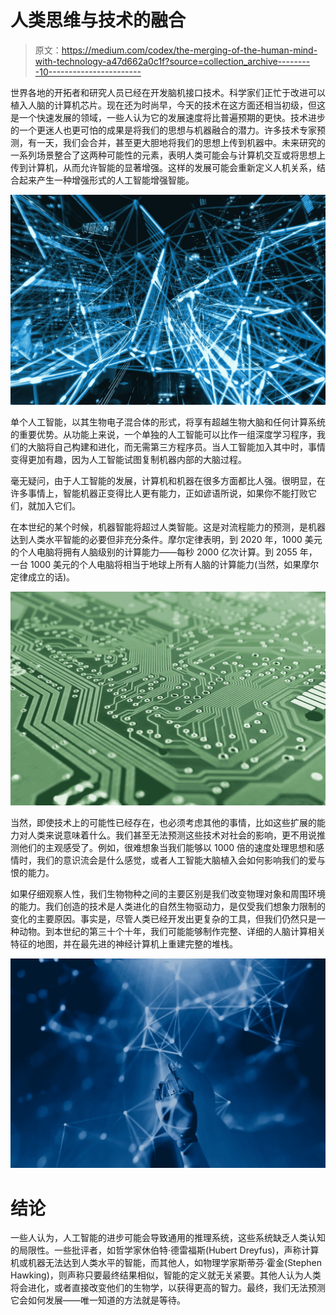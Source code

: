 # 人类思维与技术的融合

> 原文：<https://medium.com/codex/the-merging-of-the-human-mind-with-technology-a47d662a0c1f?source=collection_archive---------10----------------------->

世界各地的开拓者和研究人员已经在开发脑机接口技术。科学家们正忙于改进可以植入人脑的计算机芯片。现在还为时尚早，今天的技术在这方面还相当初级，但这是一个快速发展的领域，一些人认为它的发展速度将比普遍预期的更快。技术进步的一个更迷人也更可怕的成果是将我们的思想与机器融合的潜力。许多技术专家预测，有一天，我们会合并，甚至更大胆地将我们的思想上传到机器中。未来研究的一系列场景整合了这两种可能性的元素，表明人类可能会与计算机交互或将思想上传到计算机，从而允许智能的显著增强。这样的发展可能会重新定义人机关系，结合起来产生一种增强形式的人工智能增强智能。

![](img/87a9fe9efd7075dcea40eaba01a14b03.png)

单个人工智能，以其生物电子混合体的形式，将享有超越生物大脑和任何计算系统的重要优势。从功能上来说，一个单独的人工智能可以比作一组深度学习程序，我们的大脑将自己构建和进化，而无需第三方程序员。当人工智能加入其中时，事情变得更加有趣，因为人工智能试图复制机器内部的大脑过程。

毫无疑问，由于人工智能的发展，计算机和机器在很多方面都比人强。很明显，在许多事情上，智能机器正变得比人更有能力，正如谚语所说，如果你不能打败它们，就加入它们。

在本世纪的某个时候，机器智能将超过人类智能。这是对流程能力的预测，是机器达到人类水平智能的必要但非充分条件。摩尔定律表明，到 2020 年，1000 美元的个人电脑将拥有人脑级别的计算能力——每秒 2000 亿次计算。到 2055 年，一台 1000 美元的个人电脑将相当于地球上所有人脑的计算能力(当然，如果摩尔定律成立的话)。

![](img/653a6f35ab5448d9b0b4000028801c9d.png)

当然，即使技术上的可能性已经存在，也必须考虑其他的事情，比如这些扩展的能力对人类来说意味着什么。我们甚至无法预测这些技术对社会的影响，更不用说推测他们的主观感受了。例如，很难想象当我们能够以 1000 倍的速度处理思想和感情时，我们的意识流会是什么感觉，或者人工智能大脑植入会如何影响我们的爱与恨的能力。

如果仔细观察人性，我们生物物种之间的主要区别是我们改变物理对象和周围环境的能力。我们创造的技术是人类进化的自然生物驱动力，是仅受我们想象力限制的变化的主要原因。事实是，尽管人类已经开发出更复杂的工具，但我们仍然只是一种动物。到本世纪的第三十个十年，我们可能能够制作完整、详细的人脑计算相关特征的地图，并在最先进的神经计算机上重建完整的堆栈。

![](img/3092727b9b31c75a45e5f151a6252f64.png)

# 结论

一些人认为，人工智能的进步可能会导致通用的推理系统，这些系统缺乏人类认知的局限性。一些批评者，如哲学家休伯特·德雷福斯(Hubert Dreyfus)，声称计算机或机器无法达到人类水平的智能，而其他人，如物理学家斯蒂芬·霍金(Stephen Hawking)，则声称只要最终结果相似，智能的定义就无关紧要。其他人认为人类将会进化，或者直接改变他们的生物学，以获得更高的智力。最终，我们无法预测它会如何发展——唯一知道的方法就是等待。
